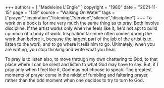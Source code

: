 +++
authors = [
  "Madeleine L'Engle"
]
copyright = "1980"
date = "2021-11-15"
page = "149"
source = "Walking On Water"
tags = ["prayer","inspiration","listening","service","silence","discipline"]
+++
To work on a book is for me very much the same thing as to pray. Both involve discipline. If the artist works only when he feels like it, he's not apt to build up much of a body of work. Inspiration far more often comes during the work than before it, because the largest part of the job of the artist is to listen to the work, and to go where it tells him to go. Ultimately, when you are writing, you stop thinking and write what you hear.

To pray is to listen also, to move through my own chattering to God, to that place where I can be silent and listen to what God may have to say. But, if I pray only when I feel like it, God may not choose to speak. The greatest moments of prayer come in the midst of fumbling and faltering prayer, rather than the odd moment when one decides to try to turn to God.
